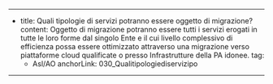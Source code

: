 ---
  - title: Quali tipologie di servizi potranno essere oggetto di migrazione?
    content: Oggetto di migrazione potranno essere tutti i servizi erogati in tutte le loro forme dal singolo Ente e il cui livello complessivo di efficienza possa essere ottimizzato attraverso una migrazione verso piattaforme cloud qualificate o presso Infrastrutture della PA idonee.
    tag:
      - Asl/AO
    anchorLink: 030_Qualitipologiediservizipo
---